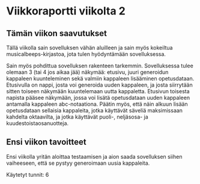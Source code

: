 # Viikkoraportti viikolta 2

## Tämän viikon saavutukset

Tällä viikolla sain sovelluksen vähän aluilleen ja sain myös kokeiltua
musicalbeeps-kirjastoa, jota tulen hyödyntämään sovelluksessa.

Sain myös pohdittua sovelluksen rakenteen tarkemmin. Sovelluksessa tulee 
olemaan 3 (tai 4 jos aikaa jää) näkymää: etusivu, juuri 
generoidun kappaleen kuunteleminen sekä valmiin kappaleen lisääminen opetusdataan.
Etusivulla on nappi, josta voi generoida uuden kappaleen, ja josta 
siirrytään sitten toiseen näkymään kuuntelemaan uutta kappaletta. Etusivun toisesta
napista pääsee näkymään, jossa voi lisätä opetusdataan uuden kappaleen antamalla 
kappaleen abc-notaationa.
Päätin myös, että näin alkuun lisään opetusdataan sellaisia kappaleita, jotka
käyttävät säveliä maksimissaan kahdelta oktaavilta, ja jotka käyttävät puoli-,
neljäsosa- ja kuudestoistaosanuotteja. 



## Ensi viikon tavoitteet

Ensi viikolla yritän aloittaa testaamisen ja aion saada sovelluksen siihen vaiheeseen,
että se pystyy generoimaan uusia kappaleita. 




Käytetyt tunnit: 6
